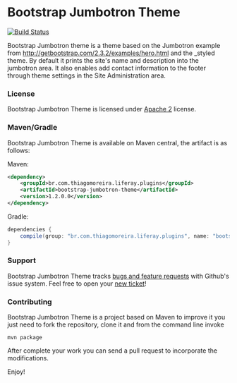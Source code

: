 Bootstrap Jumbotron Theme
==========
[![Build Status](https://travis-ci.org/tmoreira2020/liferay-thiagomoreira-plugins.svg?branch=master)](https://travis-ci.org/tmoreira2020/liferay-thiagomoreira-plugins)

Bootstrap Jumbotron theme is a theme based on the Jumbotron example from http://getbootstrap.com/2.3.2/examples/hero.html and the _styled theme. By default it prints the site's name and description into the jumbotron area. It also enables add contact information to the footer through theme settings in the Site Administration area.

### License

Bootstrap Jumbotron Theme is licensed under [Apache 2](http://www.apache.org/licenses/LICENSE-2.0) license.

### Maven/Gradle

Bootstrap Jumbotron Theme is available on Maven central, the artifact is as follows:

Maven:

```xml
<dependency>
    <groupId>br.com.thiagomoreira.liferay.plugins</groupId>
    <artifactId>bootstrap-jumbotron-theme</artifactId>
    <version>1.2.0.0</version>
</dependency>
```
Gradle:

```groovy
dependencies {
    compile(group: "br.com.thiagomoreira.liferay.plugins", name: "bootstrap-jumbotron-theme", version: "1.2.0.0");
}
```
### Support
Bootstrap Jumbotron Theme tracks [bugs and feature requests](https://github.com/tmoreira2020/liferay-thiagomoreira-plugins/issues) with Github's issue system. Feel free to open your [new ticket](https://github.com/tmoreira2020/liferay-thiagomoreira-plugins/issues/new)!

### Contributing

Bootstrap Jumbotron Theme is a project based on Maven to improve it you just need to fork the repository, clone it and from the command line invoke

```shell
mvn package
```
After complete your work you can send a pull request to incorporate the modifications.

Enjoy!